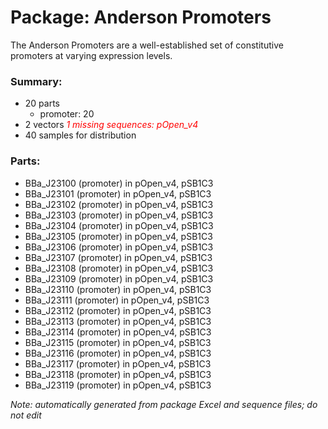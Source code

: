 # Package: Anderson Promoters

The Anderson Promoters are a well-established set of constitutive promoters at varying expression levels.

### Summary:

- 20 parts
    - promoter: 20
- 2 vectors _<span style="color:red">1 missing sequences: pOpen_v4</span>_
- 40 samples for distribution

### Parts:

- BBa_J23100 (promoter) in pOpen_v4, pSB1C3
- BBa_J23101 (promoter) in pOpen_v4, pSB1C3
- BBa_J23102 (promoter) in pOpen_v4, pSB1C3
- BBa_J23103 (promoter) in pOpen_v4, pSB1C3
- BBa_J23104 (promoter) in pOpen_v4, pSB1C3
- BBa_J23105 (promoter) in pOpen_v4, pSB1C3
- BBa_J23106 (promoter) in pOpen_v4, pSB1C3
- BBa_J23107 (promoter) in pOpen_v4, pSB1C3
- BBa_J23108 (promoter) in pOpen_v4, pSB1C3
- BBa_J23109 (promoter) in pOpen_v4, pSB1C3
- BBa_J23110 (promoter) in pOpen_v4, pSB1C3
- BBa_J23111 (promoter) in pOpen_v4, pSB1C3
- BBa_J23112 (promoter) in pOpen_v4, pSB1C3
- BBa_J23113 (promoter) in pOpen_v4, pSB1C3
- BBa_J23114 (promoter) in pOpen_v4, pSB1C3
- BBa_J23115 (promoter) in pOpen_v4, pSB1C3
- BBa_J23116 (promoter) in pOpen_v4, pSB1C3
- BBa_J23117 (promoter) in pOpen_v4, pSB1C3
- BBa_J23118 (promoter) in pOpen_v4, pSB1C3
- BBa_J23119 (promoter) in pOpen_v4, pSB1C3

_Note: automatically generated from package Excel and sequence files; do not edit_
